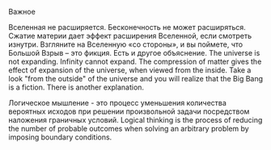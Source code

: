 Важное

Вселенная не расширяется. Бесконечность не может расширяться. Сжатие материи дает эффект расширения Вселенной, если смотреть изнутри. Взгляните на Вселенную «со стороны», и вы поймете, что Большой Взрыв – это фикция. Есть и другое объяснение.
The universe is not expanding. Infinity cannot expand. The compression of matter gives the effect of expansion of the universe, when viewed from the inside. Take a look "from the outside" of the universe and you will realize that the Big Bang is a fiction. There is another explanation. 

Логическое мышление - это процесс уменьшения количества вероятных исходов при решении произвольной задачи посредством наложения граничных условий.
Logical thinking is the process of reducing the number of probable outcomes when solving an arbitrary problem by imposing boundary conditions.
